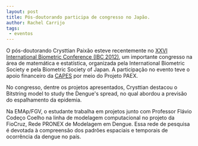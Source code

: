 ```yaml
---
layout: post
title: Pós-doutorando participa de congresso no Japão.
author: Rachel Carrijo
tags:
 - eventos
---
```


O pós-doutorando Crysttian Paixão esteve recentemente no
[XXVI International Biometric Conference (IBC 2012)](http://secretariat.ne.jp/ibc2012/),
um importante congresso na área de matemática e estatística,
organizada pela International Biometric Society e pela Biometric
Society of Japan. A participação no evento teve o apoio financeiro da
[CAPES](http://www.capes.gov.br) por meio do Projeto PAEX.

No congresso, dentre os projetos apresentados, Crysttian destacou o
Bitstring model to study the Dengue's spread, no qual abordou a
previsão do espalhamento da epidemia.

Na EMAp/FGV, o estudante trabalha em projetos junto com Professor
Flávio Codeço Coelho na linha de modelagem computacional no projeto da
FioCruz, Rede PRONEX de Modelagem em Dengue. Essa rede de pesquisa é
devotada à compreensão dos padrões espaciais e temporais de ocorrência
da dengue no país.
